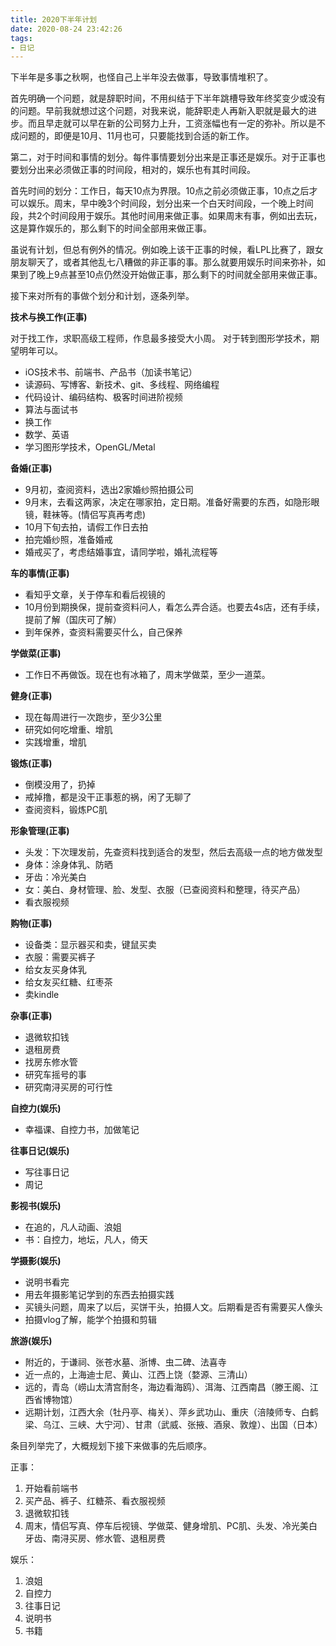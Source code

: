 ```yaml
---
title: 2020下半年计划
date: 2020-08-24 23:42:26
tags:
- 日记
---
```


下半年是多事之秋啊，也怪自己上半年没去做事，导致事情堆积了。

首先明确一个问题，就是辞职时间，不用纠结于下半年跳槽导致年终奖变少或没有的问题。早前我就想过这个问题，对我来说，能辞职走人再新入职就是最大的进步。而且早走就可以早在新的公司努力上升，工资涨幅也有一定的弥补。所以是不成问题的，即便是10月、11月也可，只要能找到合适的新工作。

第二，对于时间和事情的划分。每件事情要划分出来是正事还是娱乐。对于正事也要划分出来必须做正事的时间段，相对的，娱乐也有其时间段。

首先时间的划分：工作日，每天10点为界限。10点之前必须做正事，10点之后才可以娱乐。周末，早中晚3个时间段，划分出来一个白天时间段，一个晚上时间段，共2个时间段用于娱乐。其他时间用来做正事。如果周末有事，例如出去玩，这是算作娱乐的，那么剩下的时间全部用来做正事。

虽说有计划，但总有例外的情况。例如晚上该干正事的时候，看LPL比赛了，跟女朋友聊天了，或者其他乱七八糟做的非正事的事。那么就要用娱乐时间来弥补，如果到了晚上9点甚至10点仍然没开始做正事，那么剩下的时间就全部用来做正事。

接下来对所有的事做个划分和计划，逐条列举。

**技术与换工作(正事)**

对于找工作，求职高级工程师，作息最多接受大小周。
对于转到图形学技术，期望明年可以。

- iOS技术书、前端书、产品书（加读书笔记）
- 读源码、写博客、新技术、git、多线程、网络编程
- 代码设计、编码结构、极客时间进阶视频
- 算法与面试书
- 换工作
- 数学、英语
- 学习图形学技术，OpenGL/Metal

**备婚(正事)**

- 9月初，查阅资料，选出2家婚纱照拍摄公司
- 9月末，去看这两家，决定在哪家拍，定日期。准备好需要的东西，如隐形眼镜，鞋袜等。(情侣写真再考虑)
- 10月下旬去拍，请假工作日去拍
- 拍完婚纱照，准备婚戒
- 婚戒买了，考虑结婚事宜，请同学啦，婚礼流程等

**车的事情(正事)**

- 看知乎文章，关于停车和看后视镜的
- 10月份到期换保，提前查资料问人，看怎么弄合适。也要去4s店，还有手续，提前了解（国庆可了解）
- 到年保养，查资料需要买什么，自己保养

**学做菜(正事)**

- 工作日不再做饭。现在也有冰箱了，周末学做菜，至少一道菜。

**健身(正事)**

- 现在每周进行一次跑步，至少3公里
- 研究如何吃增重、增肌
- 实践增重，增肌

**锻炼(正事)**

- 倒模没用了，扔掉
- 戒掉撸，都是没干正事惹的祸，闲了无聊了
- 查阅资料，锻炼PC肌

**形象管理(正事)**

- 头发：下次理发前，先查资料找到适合的发型，然后去高级一点的地方做发型
- 身体：涂身体乳、防晒
- 牙齿：冷光美白
- 女：美白、身材管理、脸、发型、衣服（已查阅资料和整理，待买产品）
- 看衣服视频

**购物(正事)**

- 设备类：显示器买和卖，键鼠买卖
- 衣服：需要买裤子
- 给女友买身体乳
- 给女友买红糖、红枣茶
- 卖kindle

**杂事(正事)**

- 退微软扣钱
- 退租房费
- 找房东修水管
- 研究车摇号的事
- 研究南浔买房的可行性

**自控力(娱乐)**

- 幸福课、自控力书，加做笔记

**往事日记(娱乐)**

- 写往事日记
- 周记

**影视书(娱乐)**

- 在追的，凡人动画、浪姐
- 书：自控力，地坛，凡人，倚天

**学摄影(娱乐)**

- 说明书看完
- 用去年摄影笔记学到的东西去拍摄实践
- 买镜头问题，周来了以后，买饼干头，拍摄人文。后期看是否有需要买人像头
- 拍摄vlog了解，能学个拍摄和剪辑

**旅游(娱乐)**

- 附近的，于谦祠、张苍水墓、浙博、虫二碑、法喜寺
- 近一点的，上海迪士尼、黄山、江西上饶（婺源、三清山）
- 远的，青岛（崂山太清宫耐冬，海边看海鸥）、洱海、江西南昌（滕王阁、江西省博物馆）
- 远期计划，江西大余（牡丹亭、梅关）、萍乡武功山、重庆（涪陵师专、白鹤梁、乌江、三峡、大宁河）、甘肃（武威、张掖、酒泉、敦煌）、出国（日本）

条目列举完了，大概规划下接下来做事的先后顺序。

正事：
1. 开始看前端书
2. 买产品、裤子、红糖茶、看衣服视频
3. 退微软扣钱
4. 周末，情侣写真、停车后视镜、学做菜、健身增肌、PC肌、头发、冷光美白牙齿、南浔买房、修水管、退租房费

娱乐：
1. 浪姐
2. 自控力
3. 往事日记
4. 说明书
5. 书籍
